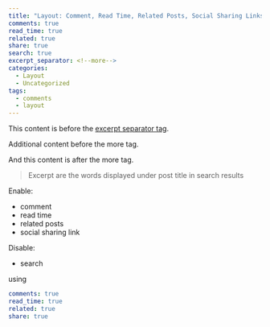 ```yaml
---
title: "Layout: Comment, Read Time, Related Posts, Social Sharing Links, Excerpt, Search Index"
comments: true
read_time: true
related: true
share: true
search: true
excerpt_separator: <!--more-->
categories:
  - Layout
  - Uncategorized
tags:
  - comments
  - layout
---
```


This content is before the [excerpt separator tag](http://jekyllrb.com/docs/posts/#post-excerpts).

Additional content before the more tag.

<!--more-->

And this content is after the more tag.

> Excerpt are the words displayed under post title in search results

Enable:
- comment
- read time
- related posts
- social sharing link

Disable:
- search

using
```yaml
comments: true
read_time: true
related: true
share: true
```

